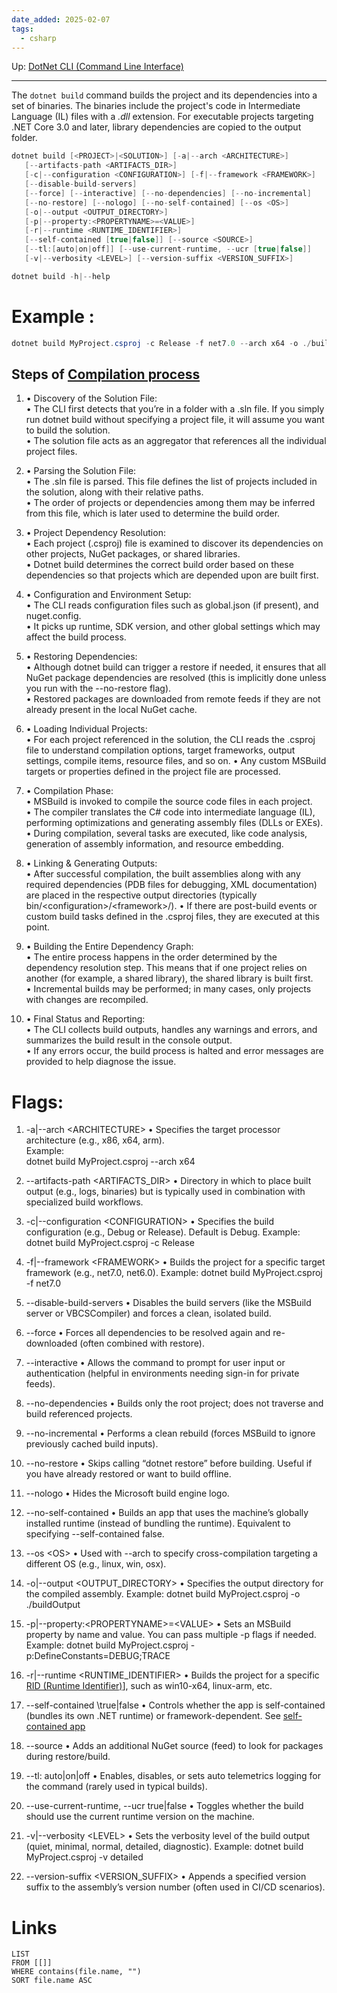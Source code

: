 ```yaml
---
date_added: 2025-02-07
tags:
  - csharp
---
```

Up: [DotNet CLI (Command Line Interface)](DotNet%20CLI%20(Command%20Line%20Interface).md)
___
 The `dotnet build` command builds the project and its dependencies into a set of binaries. The binaries include the project's code in Intermediate Language (IL) files with a _.dll_ extension. For executable projects targeting .NET Core 3.0 and later, library dependencies are copied to the output folder.
 
 ```cs
 dotnet build [<PROJECT>|<SOLUTION>] [-a|--arch <ARCHITECTURE>]
    [--artifacts-path <ARTIFACTS_DIR>]
    [-c|--configuration <CONFIGURATION>] [-f|--framework <FRAMEWORK>]
    [--disable-build-servers]
    [--force] [--interactive] [--no-dependencies] [--no-incremental]
    [--no-restore] [--nologo] [--no-self-contained] [--os <OS>]
    [-o|--output <OUTPUT_DIRECTORY>]
    [-p|--property:<PROPERTYNAME>=<VALUE>]
    [-r|--runtime <RUNTIME_IDENTIFIER>]
    [--self-contained [true|false]] [--source <SOURCE>]
    [--tl:[auto|on|off]] [--use-current-runtime, --ucr [true|false]]
    [-v|--verbosity <LEVEL>] [--version-suffix <VERSION_SUFFIX>]

dotnet build -h|--help
```

# Example :
```cs
dotnet build MyProject.csproj -c Release -f net7.0 --arch x64 -o ./buildOutput
```

## Steps of [Compilation process](Compilation%20process.md)
1. ︎• Discovery of the Solution File:  
    • The CLI first detects that you’re in a folder with a .sln file. If you simply run dotnet build without specifying a project file, it will assume you want to build the solution.  
    • The solution file acts as an aggregator that references all the individual project files.
    
2. ︎• Parsing the Solution File:  
    • The .sln file is parsed. This file defines the list of projects included in the solution, along with their relative paths.  
    • The order of projects or dependencies among them may be inferred from this file, which is later used to determine the build order.
    
3. ︎• Project Dependency Resolution:  
    • Each project (.csproj) file is examined to discover its dependencies on other projects, NuGet packages, or shared libraries.  
    • Dotnet build determines the correct build order based on these dependencies so that projects which are depended upon are built first.
    
4. ︎• Configuration and Environment Setup:  
    • The CLI reads configuration files such as global.json (if present), and nuget.config.  
    • It picks up runtime, SDK version, and other global settings which may affect the build process.
    
5. ︎• Restoring Dependencies:  
    • Although dotnet build can trigger a restore if needed, it ensures that all NuGet package dependencies are resolved (this is implicitly done unless you run with the --no-restore flag).  
    • Restored packages are downloaded from remote feeds if they are not already present in the local NuGet cache.
    
6. ︎• Loading Individual Projects:  
    • For each project referenced in the solution, the CLI reads the .csproj file to understand compilation options, target frameworks, output settings, compile items, resource files, and so on. • Any custom MSBuild targets or properties defined in the project file are processed.
    
7. ︎• Compilation Phase:  
    • MSBuild is invoked to compile the source code files in each project.  
    • The compiler translates the C# code into intermediate language (IL), performing optimizations and generating assembly files (DLLs or EXEs). • During compilation, several tasks are executed, like code analysis, generation of assembly information, and resource embedding.
    
8. ︎• Linking & Generating Outputs:  
    • After successful compilation, the built assemblies along with any required dependencies (PDB files for debugging, XML documentation) are placed in the respective output directories (typically bin/\<configuration>/\<framework>/). • If there are post-build events or custom build tasks defined in the .csproj files, they are executed at this point.
    
9. ︎• Building the Entire Dependency Graph:  
    • The entire process happens in the order determined by the dependency resolution step. This means that if one project relies on another (for example, a shared library), the shared library is built first.  
    • Incremental builds may be performed; in many cases, only projects with changes are recompiled.
    
10. ︎• Final Status and Reporting:  
    • The CLI collects build outputs, handles any warnings and errors, and summarizes the build result in the console output.  
    • If any errors occur, the build process is halted and error messages are provided to help diagnose the issue.


# Flags:
1. -a|--arch \<ARCHITECTURE> • Specifies the target processor architecture (e.g., x86, x64, arm).  
    Example:  
    dotnet build MyProject.csproj --arch x64
    
2. --artifacts-path \<ARTIFACTS_DIR> • Directory in which to place built output (e.g., logs, binaries) but is typically used in combination with specialized build workflows.
    
3. -c|--configuration \<CONFIGURATION> • Specifies the build configuration (e.g., Debug or Release). Default is Debug. Example:  
    dotnet build MyProject.csproj -c Release
    
4. -f|--framework \<FRAMEWORK> • Builds the project for a specific target framework (e.g., net7.0, net6.0). Example: dotnet build MyProject.csproj -f net7.0
    
5. --disable-build-servers • Disables the build servers (like the MSBuild server or VBCSCompiler) and forces a clean, isolated build.
    
6. --force • Forces all dependencies to be resolved again and re-downloaded (often combined with restore).
    
7. --interactive • Allows the command to prompt for user input or authentication (helpful in environments needing sign-in for private feeds).
    
8. --no-dependencies • Builds only the root project; does not traverse and build referenced projects.
    
9. --no-incremental • Performs a clean rebuild (forces MSBuild to ignore previously cached build inputs).
    
10. --no-restore • Skips calling “dotnet restore” before building. Useful if you have already restored or want to build offline.
    
11. --nologo • Hides the Microsoft build engine logo.
    
12. --no-self-contained • Builds an app that uses the machine’s globally installed runtime (instead of bundling the runtime). Equivalent to specifying --self-contained false.
    
13. --os \<OS> • Used with --arch to specify cross-compilation targeting a different OS (e.g., linux, win, osx).
    
14. -o|--output \<OUTPUT_DIRECTORY> • Specifies the output directory for the compiled assembly. Example: dotnet build MyProject.csproj -o ./buildOutput
    
15. -p|--property:\<PROPERTYNAME>=\<VALUE> • Sets an MSBuild property by name and value. You can pass multiple -p flags if needed. Example: dotnet build MyProject.csproj -p:DefineConstants=DEBUG;TRACE
    
16. -r|--runtime <RUNTIME_IDENTIFIER> • Builds the project for a specific [RID (Runtime Identifier)](RID%20(Runtime%20Identifier).md)], such as win10-x64, linux-arm, etc.
    
17. --self-contained \true|false • Controls whether the app is self-contained (bundles its own .NET runtime) or framework-dependent. See [self-contained app](self-contained%20app.md)
    
18. --source <SOURCE> • Adds an additional NuGet source (feed) to look for packages during restore/build.
    
19. --tl: auto|on|off • Enables, disables, or sets auto telemetrics logging for the command (rarely used in typical builds).
    
20. --use-current-runtime, --ucr true|false • Toggles whether the build should use the current runtime version on the machine.
    
21. -v|--verbosity \<LEVEL> • Sets the verbosity level of the build output (quiet, minimal, normal, detailed, diagnostic). Example: dotnet build MyProject.csproj -v detailed
    
22. --version-suffix \<VERSION_SUFFIX> • Appends a specified version suffix to the assembly’s version number (often used in CI/CD scenarios).
# Links
```dataview
LIST
FROM [[]]
WHERE contains(file.name, "")
SORT file.name ASC
```
